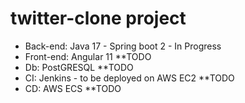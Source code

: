 # twitter-clone project

* Back-end: Java 17 - Spring boot 2 - In Progress
* Front-end: Angular 11 **TODO
* Db: PostGRESQL **TODO
* CI: Jenkins -  to be deployed on AWS EC2 **TODO
* CD: AWS ECS **TODO
